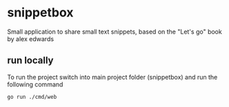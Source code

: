 # snippetbox
Small application to share small text snippets, based on the "Let's go" book by alex edwards

## run locally
To run the project switch into main project folder (snippetbox) and run the following command
```bash
go run ./cmd/web
```
